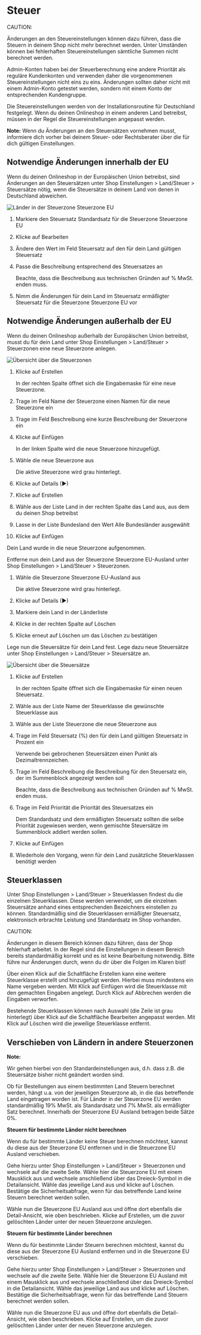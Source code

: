 # Steuer 

CAUTION:

Änderungen an den Steuereinstellungen können dazu führen, dass die Steuern in deinem Shop nicht mehr berechnet werden. Unter Umständen können bei fehlerhaften Steuereinstellungen sämtliche Summen nicht berechnet werden.

Admin-Konten haben bei der Steuerberechnung eine andere Priorität als reguläre Kundenkonten und verwenden daher die vorgenommenen Steuereinstellungen nicht eins zu eins. Änderungen sollten daher nicht mit einem Admin-Konto getestet werden, sondern mit einem Konto der entsprechenden Kundengruppe.

Die Steuereinstellungen werden von der Installationsroutine für Deutschland festgelegt. Wenn du deinen Onlineshop in einem anderen Land betreibst, müssen in der Regel die Steuereinstellungen angepasst werden.

**Note:** Wenn du Änderungen an den Steuersätzen vornehmen musst, informiere dich vorher bei deinem Steuer- oder Rechtsberater über die für dich gültigen Einstellungen.

## Notwendige Änderungen innerhalb der EU 

Wenn du deinen Onlineshop in der Europäischen Union betreibst, sind Änderungen an den Steuersätzen unter Shop Einstellungen \> Land/Steuer \> Steuersätze nötig, wenn die Steuersätze in deinem Land von denen in Deutschland abweichen.

![](Bilder/Abb056_LaenderInDerSteuerzoneSteuerzoneEU.PNG "Länder in der Steuerzone Steuerzone EU")

1.  Markiere den Steuersatz Standardsatz für die Steuerzone Steuerzone EU
2.  Klicke auf Bearbeiten
3.  Ändere den Wert im Feld Steuersatz auf den für dein Land gültigen Steuersatz
4.  Passe die Beschreibung entsprechend des Steuersatzes an

    Beachte, dass die Beschreibung aus technischen Gründen auf % MwSt. enden muss.

5.  Nimm die Änderungen für dein Land im Steuersatz ermäßigter Steuersatz für die Steuerzone Steuerzone EU vor

## Notwendige Änderungen außerhalb der EU 

Wenn du deinen Onlineshop außerhalb der Europäischen Union betreibst, musst du für dein Land unter Shop Einstellungen \> Land/Steuer \> Steuerzonen eine neue Steuerzone anlegen.

![](Bilder/Abb057_UebersichtUeberDieSteuerzonen.PNG "Übersicht über die Steuerzonen")

1.  Klicke auf Erstellen

    In der rechten Spalte öffnet sich die Eingabemaske für eine neue Steuerzone.

2.  Trage im Feld Name der Steuerzone einen Namen für die neue Steuerzone ein
3.  Trage im Feld Beschreibung eine kurze Beschreibung der Steuerzone ein
4.  Klicke auf Einfügen

    In der linken Spalte wird die neue Steuerzone hinzugefügt.

5.  Wähle die neue Steuerzone aus

    Die aktive Steuerzone wird grau hinterlegt.

6.  Klicke auf Details \(►\)
7.  Klicke auf Erstellen
8.  Wähle aus der Liste Land in der rechten Spalte das Land aus, aus dem du deinen Shop betreibst
9.  Lasse in der Liste Bundesland den Wert Alle Bundesländer ausgewählt
10. Klicke auf Einfügen

Dein Land wurde in die neue Steuerzone aufgenommen.

Entferne nun dein Land aus der Steuerzone Steuerzone EU-Ausland unter Shop Einstellungen \> Land/Steuer \> Steuerzonen.

1.  Wähle die Steuerzone Steuerzone EU-Ausland aus

    Die aktive Steuerzone wird grau hinterlegt.

2.  Klicke auf Details \(►\)
3.  Markiere dein Land in der Länderliste
4.  Klicke in der rechten Spalte auf Löschen
5.  Klicke erneut auf Löschen um das Löschen zu bestätigen

Lege nun die Steuersätze für dein Land fest. Lege dazu neue Steuersätze unter Shop Einstellungen \> Land/Steuer \> Steuersätze an.

![](Bilder/Abb058_UebersichtUeberDieSteuersaetze.PNG "Übersicht über die Steuersätze")

1.  Klicke auf Erstellen

    In der rechten Spalte öffnet sich die Eingabemaske für einen neuen Steuersatz.

2.  Wähle aus der Liste Name der Steuerklasse die gewünschte Steuerklasse aus
3.  Wähle aus der Liste Steuerzone die neue Steuerzone aus
4.  Trage im Feld Steuersatz \(%\) den für dein Land gültigen Steuersatz in Prozent ein

    Verwende bei gebrochenen Steuersätzen einen Punkt als Dezimaltrennzeichen.

5.  Trage im Feld Beschreibung die Beschreibung für den Steuersatz ein, der im Summenblock angezeigt werden soll

    Beachte, dass die Beschreibung aus technischen Gründen auf % MwSt. enden muss.

6.  Trage im Feld Priorität die Priorität des Steuersatzes ein

    Dem Standardsatz und dem ermäßigten Steuersatz sollten die selbe Priorität zugewiesen werden, wenn gemischte Steuersätze im Summenblock addiert werden sollen.

7.  Klicke auf Einfügen
8.  Wiederhole den Vorgang, wenn für dein Land zusätzliche Steuerklassen benötigt werden

## Steuerklassen 

Unter Shop Einstellungen \> Land/Steuer \> Steuerklassen findest du die einzelnen Steuerklassen. Diese werden verwendet, um die einzelnen Steuersätze anhand eines entsprechenden Bezeichners einstellen zu können. Standardmäßig sind die Steuerklassen ermäßigter Steuersatz, elektronisch erbrachte Leistung und Standardsatz im Shop vorhanden.

CAUTION:

Änderungen in diesem Bereich können dazu führen, dass der Shop fehlerhaft arbeitet. In der Regel sind die Einstellungen in diesem Bereich bereits standardmäßig korrekt und es ist keine Bearbeitung notwendig. Bitte führe nur Änderungen durch, wenn du dir über die Folgen im Klaren bist!

Über einen Klick auf die Schaltfläche Erstellen kann eine weitere Steuerklasse erstellt und hinzugefügt werden. Hierbei muss mindestens ein Name vergeben werden. Mit Klick auf Einfügen wird die Steuerklasse mit den gemachten Eingaben angelegt. Durch Klick auf Abbrechen werden die Eingaben verworfen.

Bestehende Steuerklassen können nach Auswahl \(die Zeile ist grau hinterlegt\) über Klick auf die Schaltfläche Bearbeiten angepasst werden. Mit Klick auf Löschen wird die jeweilige Steuerklasse entfernt.

## Verschieben von Ländern in andere Steuerzonen 

**Note:**

Wir gehen hierbei von den Standardeinstellungen aus, d.h. dass z.B. die Steuersätze bisher nicht geändert worden sind.

Ob für Bestellungen aus einem bestimmten Land Steuern berechnet werden, hängt u.a. von der jeweiligen Steuerzone ab, in die das betreffende Land eingetragen worden ist. Für Länder in der Steuerzone EU werden standardmäßig 19% MwSt. als Standardsatz und 7% MwSt. als ermäßigter Satz berechnet. Innerhalb der Steuerzone EU Ausland betragen beide Sätze 0%.

**Steuern für bestimmte Länder nicht berechnen**

Wenn du für bestimmte Länder keine Steuer berechnen möchtest, kannst du diese aus der Steuerzone EU entfernen und in die Steuerzone EU Ausland verschieben.

Gehe hierzu unter Shop Einstellungen \> Land/Steuer \> Steuerzonen und wechsele auf die zweite Seite. Wähle hier die Steuerzone EU mit einem Mausklick aus und wechsele anschließend über das Dreieck-Symbol in die Detailansicht. Wähle das jeweilige Land aus und klicke auf Löschen. Bestätige die Sicherheitsabfrage, wenn für das betreffende Land keine Steuern berechnet werden sollen.

Wähle nun die Steuerzone EU Ausland aus und öffne dort ebenfalls die Detail-Ansicht, wie oben beschrieben. Klicke auf Erstellen, um die zuvor gelöschten Länder unter der neuen Steuerzone anzulegen.

**Steuern für bestimmte Länder berechnen**

Wenn du für bestimmte Länder Steuern berechnen möchtest, kannst du diese aus der Steuerzone EU Ausland entfernen und in die Steuerzone EU verschieben.

Gehe hierzu unter Shop Einstellungen \> Land/Steuer \> Steuerzonen und wechsele auf die zweite Seite. Wähle hier die Steuerzone EU Ausland mit einem Mausklick aus und wechsele anschließend über das Dreieck-Symbol in die Detailansicht. Wähle das jeweilige Land aus und klicke auf Löschen. Bestätige die Sicherheitsabfrage, wenn für das betreffende Land Steuern berechnet werden sollen.

Wähle nun die Steuerzone EU aus und öffne dort ebenfalls die Detail-Ansicht, wie oben beschrieben. Klicke auf Erstellen, um die zuvor gelöschten Länder unter der neuen Steuerzone anzulegen.



